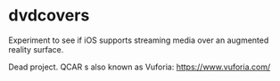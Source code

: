 # dvdcovers
Experiment to see if iOS supports streaming media over an augmented reality surface.

Dead project. QCAR s also known as Vuforia: https://www.vuforia.com/
